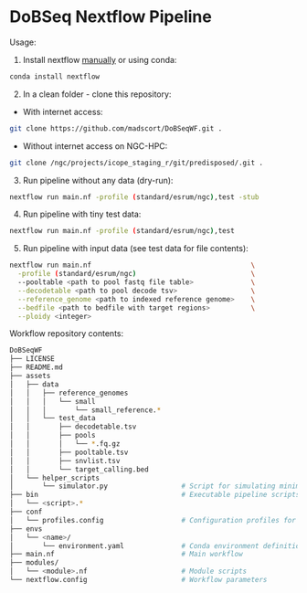 # DoBSeq Nextflow Pipeline

Usage:

1. Install nextflow [manually](https://www.nextflow.io/docs/latest/getstarted.html) or using conda:

```Bash
conda install nextflow
```

2. In a clean folder - clone this repository:

- With internet access:

```Bash
git clone https://github.com/madscort/DoBSeqWF.git .
```

- Without internet access on NGC-HPC:

```Bash
git clone /ngc/projects/icope_staging_r/git/predisposed/.git .
```

3. Run pipeline without any data (dry-run):

```Bash
nextflow run main.nf -profile (standard/esrum/ngc),test -stub
```

4. Run pipeline with tiny test data:

```Bash
nextflow run main.nf -profile (standard/esrum/ngc),test
```

5. Run pipeline with input data (see test data for file contents):

```Bash
nextflow run main.nf                                       \
  -profile (standard/esrum/ngc)                            \
  --pooltable <path to pool fastq file table>              \
  --decodetable <path to pool decode tsv>                  \
  --reference_genome <path to indexed reference genome>    \
  --bedfile <path to bedfile with target regions>          \
  --ploidy <integer>
```

Workflow repository contents:

```Bash
DoBSeqWF                                    
├── LICENSE
├── README.md
├── assets
│   ├── data
│   │   ├── reference_genomes
│   │   │   └── small
│   │   │       └── small_reference.*
│   │   └── test_data
│   │       ├── decodetable.tsv
│   │       ├── pools
│   │       │   └── *.fq.gz
│   │       ├── pooltable.tsv
│   │       ├── snvlist.tsv
│   │       └── target_calling.bed
│   └── helper_scripts
│       └── simulator.py                  # Script for simulating minimal pipeline data
├── bin                                   # Executable pipeline scripts
│   └── <script>.*
├── conf
│   └── profiles.config                   # Configuration profiles for compute environments
├── envs
│   └── <name>/
│       └── environment.yaml              # Conda environment definitions
├── main.nf                               # Main workflow
├── modules/
│   └── <module>.nf                       # Module scripts
└── nextflow.config                       # Workflow parameters
```

